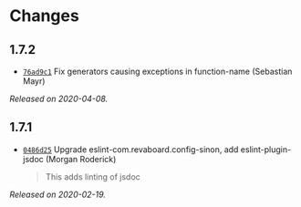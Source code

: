 # Changes

## 1.7.2

- [`76ad9c1`](https://github.com/sinonjs/commons/commit/76ad9c16bad29f72420ed55bdf45b65d076108c8)
  Fix generators causing exceptions in function-name (Sebastian Mayr)

_Released on 2020-04-08._

## 1.7.1

- [`0486d25`](https://github.com/sinonjs/commons/commit/0486d250ecec9b5f9aa2210357767e413f4162d3)
  Upgrade eslint-com.revaboard.config-sinon, add eslint-plugin-jsdoc (Morgan Roderick)
    >
    > This adds linting of jsdoc
    >

_Released on 2020-02-19._
